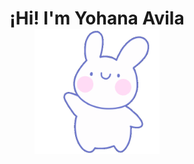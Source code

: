 <h1 align="center">
  ¡Hi! I'm Yohana Avila
  <a>
    <br>
    <img class="centerImage" width="200" height="200" src="https://github.com/yohav08/yohav08/blob/main/hi.gif" alt="Hello">
  </a>
 </h1>
